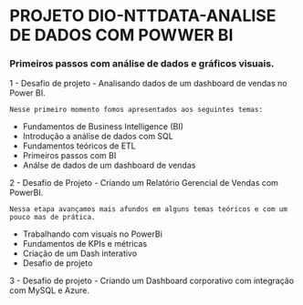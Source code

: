 # PROJETO DIO-NTTDATA-ANALISE DE DADOS COM POWWER BI

### Primeiros passos com análise de dados e gráficos visuais.
1 - Desafio de projeto  - Analisando dados de um dashboard de vendas no Power BI.

    Nesse primeiro momento fomos apresentados aos seguintes temas:
* Fundamentos de Business Intelligence (BI)
* Introdução a análise de dados com SQL
* Fundamentos teóricos de ETL
* Primeiros passos com BI
* Análse de dados de um dashboard de vendas

2 - Desafio de Projeto - Criando um Relatório Gerencial de Vendas com PowerBI.

    Nessa etapa avançamos mais afundos em alguns temas teóricos e com um pouco mas de prática. 

* Trabalhando com visuais no PowerBi
* Fundamentos de KPIs e métricas
* Criação de um Dash interativo
* Desafio de projeto
  
3 - Desafio de projeto  - Criando um Dashboard corporativo com integração com MySQL e Azure.